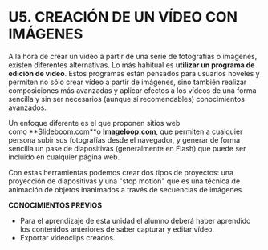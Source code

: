 # U5. CREACIÓN DE UN VÍDEO CON IMÁGENES

A la hora de crear un vídeo a partir de una serie de fotografías o imágenes, existen diferentes alternativas. Lo más habitual es **utilizar un programa de edición de vídeo**. Estos programas están pensados para usuarios noveles y permiten no sólo crear vídeo a partir de imágenes, sino también realizar composiciones más avanzadas y aplicar efectos a los vídeos de una forma sencilla y sin ser necesarios (aunque sí recomendables) conocimientos avanzados.

Un enfoque diferente es el que proponen sitios web como **[Slideboom.com](http://www.slideboom.com/)**o [**Imageloop.com**](http://ima.gy/), que permiten a cualquier persona subir sus fotografías desde el navegador, y generar de forma sencilla un pase de diapositivas (generalmente en Flash) que puede ser incluido en cualquier página web.

Con estas herramientas podemos crear dos tipos de proyectos: una proyección de diapositivas y una "stop motion" que es una técnica de animación de objetos inanimados a través de secuencias de imágenes.

**CONOCIMIENTOS PREVIOS**

*   Para el aprendizaje de esta unidad el alumno deberá haber aprendido los contenidos anteriores de saber capturar y editar vídeo.
*   Exportar videoclips creados.

